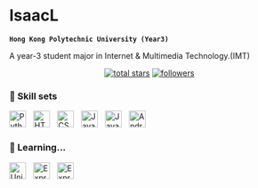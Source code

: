 
<link rel="stylesheet" href="main.css">
<meta charset="utf-8">


#  IsaacL

**`Hong Kong Polytechnic University (Year3)`**

A year-3 student major in Internet & Multimedia Technology.(IMT)



<p align="center">
  
  <a href="https://github.com/DenverCoder1?tab=repositories&sort=stargazers">
    <img alt="total stars" title="Total stars on GitHub" src="https://custom-icon-badges.demolab.com/github/stars/HarderFasterBetterStronger?color=55960c&style=for-the-badge&labelColor=488207&logo=star"/></a>
  <a href="https://github.com/HarderFasterBetterStronger?tab=followers">
    <img alt="followers" title="Follow me on Github" src="https://custom-icon-badges.demolab.com/github/followers/HarderFasterBetterStronger?color=236ad3&labelColor=1155ba&style=for-the-badge&logo=person-add&label=Follow&logoColor=white"/></a>

</p>

### 🧰 Skill sets
<img align="left" alt="Python" width="30px" style="padding-right:10px;" src="https://cdn.jsdelivr.net/gh/devicons/devicon/icons/python/python-plain.svg" />
<img align="left" alt="HTML" width="30px" style="padding-right:10px;" src="https://cdn.jsdelivr.net/gh/devicons/devicon/icons/html5/html5-plain.svg" />
<img align="left" alt="CSS" width="30px" style="padding-right:10px;" src="https://cdn.jsdelivr.net/gh/devicons/devicon/icons/css3/css3-plain.svg" />
<img align="left" alt="JavaScript" width="30px" style="padding-right:10px;" src="https://cdn.jsdelivr.net/gh/devicons/devicon/icons/javascript/javascript-plain.svg" />
<img align="left" alt="Java" width="30px" style="padding-right:10px;" src="https://cdn.jsdelivr.net/gh/devicons/devicon/icons/java/java-original.svg" />
<img align="left" alt="Android" width="30px" style="padding-right:10px;" src="https://cdn.jsdelivr.net/gh/devicons/devicon/icons/android/android-plain.svg" />
<br />

#

### 🧰 Learning...
<img align="left" alt="Unity" width="30px" style="padding-right:10px;" src="https://cdn.jsdelivr.net/gh/devicons/devicon/icons/unity/unity-original.svg" />
<img align="left" alt="Express" width="30px" style="padding-right:10px;" src="https://cdn.jsdelivr.net/gh/devicons/devicon/icons/express/express-original.svg" />
<img align="left" alt="Express" width="30px" style="padding-right:10px;" src="https://cdn.jsdelivr.net/gh/devicons/devicon//icons/c/c-plain.svg" />


<br />

#
